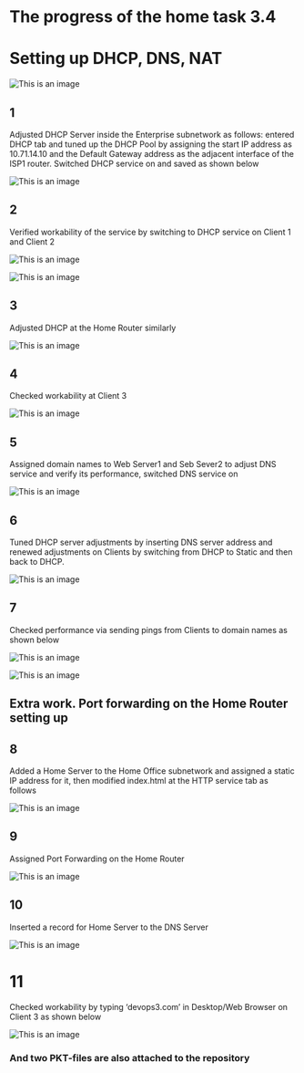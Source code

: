  # The progress of the home task 3.4
 # Setting up DHCP, DNS, NAT

![This is an image](https://github.com/Ihor-2022/DevOps_online_Kyiv_2022Q1Q2/blob/master/m3/task3.4/001.png)

 ## 1
Adjusted DHCP Server inside the Enterprise subnetwork as follows: entered DHCP tab and tuned up the DHCP Pool by assigning the start IP address as 10.71.14.10 and the Default Gateway address as the adjacent interface of the ISP1 router. Switched DHCP service on and saved as shown below

![This is an image](https://github.com/Ihor-2022/DevOps_online_Kyiv_2022Q1Q2/blob/master/m3/task3.4/002.png)

 ## 2
Verified workability of the service by switching to DHCP service on Client 1 and Client 2

![This is an image](https://github.com/Ihor-2022/DevOps_online_Kyiv_2022Q1Q2/blob/master/m3/task3.4/003.png)

![This is an image](https://github.com/Ihor-2022/DevOps_online_Kyiv_2022Q1Q2/blob/master/m3/task3.4/004.png)

 ## 3
Adjusted DHCP at the Home Router similarly 

![This is an image](https://github.com/Ihor-2022/DevOps_online_Kyiv_2022Q1Q2/blob/master/m3/task3.4/005.png)
 
 ## 4
Checked workability at Client 3

![This is an image](https://github.com/Ihor-2022/DevOps_online_Kyiv_2022Q1Q2/blob/master/m3/task3.4/006.png)

 ## 5
Assigned domain names to Web Server1 and Seb Sever2 to adjust DNS service and verify its performance, switched DNS service on

![This is an image](https://github.com/Ihor-2022/DevOps_online_Kyiv_2022Q1Q2/blob/master/m3/task3.4/007.png)

 ## 6
Tuned DHCP server adjustments by inserting DNS server address and renewed adjustments on Clients by switching from DHCP to Static and then back to DHCP. 

![This is an image](https://github.com/Ihor-2022/DevOps_online_Kyiv_2022Q1Q2/blob/master/m3/task3.4/008.png)

 ## 7
Checked performance via sending pings from Clients to domain names as shown below

![This is an image](https://github.com/Ihor-2022/DevOps_online_Kyiv_2022Q1Q2/blob/master/m3/task3.4/009.png)

![This is an image](https://github.com/Ihor-2022/DevOps_online_Kyiv_2022Q1Q2/blob/master/m3/task3.4/010.png)

 ## Extra work. Port forwarding on the Home Router setting up 

 ## 8
Added a Home Server to the Home Office subnetwork and assigned a static IP address for it, then modified index.html at the HTTP service tab as follows

![This is an image](https://github.com/Ihor-2022/DevOps_online_Kyiv_2022Q1Q2/blob/master/m3/task3.4/011.png)

 ## 9
Assigned Port Forwarding on the Home Router

![This is an image](https://github.com/Ihor-2022/DevOps_online_Kyiv_2022Q1Q2/blob/master/m3/task3.4/012.png)

 ## 10
Inserted a record for Home Server to the DNS Server

![This is an image](https://github.com/Ihor-2022/DevOps_online_Kyiv_2022Q1Q2/blob/master/m3/task3.4/013.png)

 # 11
Checked workability by typing ‘devops3.com’ in Desktop/Web Browser on Client 3 as shown below

![This is an image](https://github.com/Ihor-2022/DevOps_online_Kyiv_2022Q1Q2/blob/master/m3/task3.4/014.png)

### And two PKT-files are also attached to the repository
